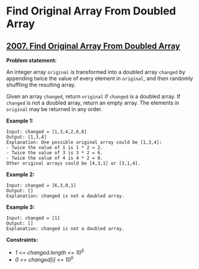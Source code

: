 # Find Original Array From Doubled Array

## [2007. Find Original Array From Doubled Array](https://leetcode.com/problems/find-original-array-from-doubled-array/)

**Problem statement:**

An integer array `original` is transformed into a doubled array `changed` by appending twice the value of every element in `original`, and then randomly shuffling the resulting array.

Given an array `changed`, return `original` if `changed` is a doubled array. If `changed` is not a doubled array, return an empty array. The elements in `original` may be returned in any order.

**Example 1:**

```
Input: changed = [1,3,4,2,6,8]
Output: [1,3,4]
Explanation: One possible original array could be [1,3,4]:
- Twice the value of 1 is 1 * 2 = 2.
- Twice the value of 3 is 3 * 2 = 6.
- Twice the value of 4 is 4 * 2 = 8.
Other original arrays could be [4,3,1] or [3,1,4].
```

**Example 2:**

```
Input: changed = [6,3,0,1]
Output: []
Explanation: changed is not a doubled array.
```

**Example 3:**

```
Input: changed = [1]
Output: []
Explanation: changed is not a doubled array.
```

**Constraints:**

* *1 <= changed.length <= 10<sup>5</sup>*
* *0 <= changed[i] <= 10<sup>5</sup>*
